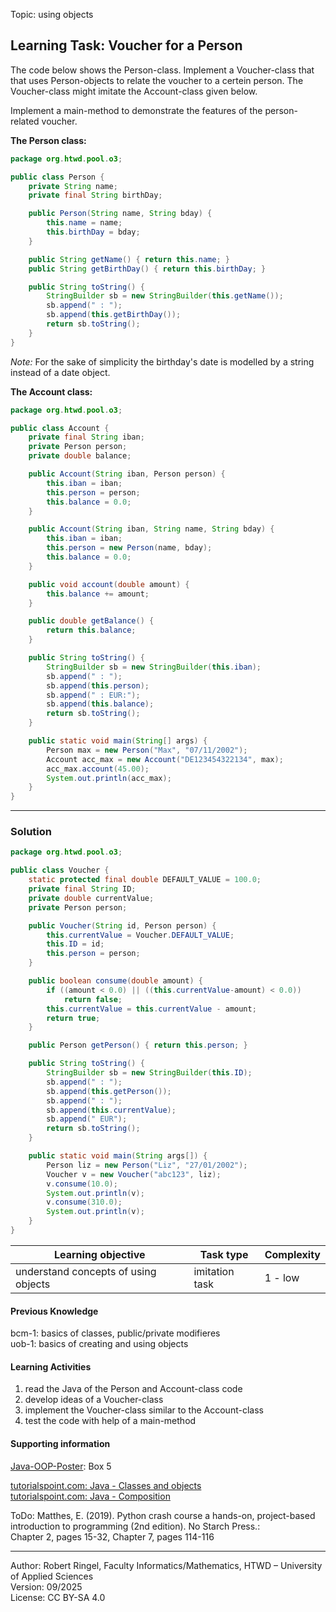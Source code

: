 Topic: using objects

## Learning Task: Voucher for a Person 

The code below shows the Person-class. Implement a Voucher-class that that uses Person-objects to relate the voucher to a certein person. The Voucher-class might imitate the Account-class given below.  

Implement a main-method to demonstrate the features of the person-related voucher.

**The Person class:**
``` java
package org.htwd.pool.o3;

public class Person {
    private String name;
    private final String birthDay;

    public Person(String name, String bday) {
        this.name = name;
        this.birthDay = bday;
    }

    public String getName() { return this.name; }
    public String getBirthDay() { return this.birthDay; }

    public String toString() {
        StringBuilder sb = new StringBuilder(this.getName());
        sb.append(" : ");
        sb.append(this.getBirthDay());
        return sb.toString();
    }
}
```

*Note:* For the sake of simplicity the birthday's date is modelled by a string instead of a date object.

**The Account class:**
``` java
package org.htwd.pool.o3;

public class Account {
    private final String iban;
    private Person person;
    private double balance;

    public Account(String iban, Person person) {
        this.iban = iban;
        this.person = person;
        this.balance = 0.0;
    }

    public Account(String iban, String name, String bday) {
        this.iban = iban;
        this.person = new Person(name, bday);
        this.balance = 0.0;
    }

    public void account(double amount) {
        this.balance += amount;
    }

    public double getBalance() {
        return this.balance;
    }

    public String toString() {
        StringBuilder sb = new StringBuilder(this.iban);
        sb.append(" : ");
        sb.append(this.person);
        sb.append(" : EUR:");
        sb.append(this.balance);
        return sb.toString();
    }

    public static void main(String[] args) {
        Person max = new Person("Max", "07/11/2002");
        Account acc_max = new Account("DE123454322134", max);
        acc_max.account(45.00);
        System.out.println(acc_max);
    }
}
```

---------------------------------------

### Solution
 
``` java
package org.htwd.pool.o3;

public class Voucher {
    static protected final double DEFAULT_VALUE = 100.0;
    private final String ID;
    private double currentValue;
    private Person person;

    public Voucher(String id, Person person) {
        this.currentValue = Voucher.DEFAULT_VALUE;
        this.ID = id;
        this.person = person;
    }

    public boolean consume(double amount) {
        if ((amount < 0.0) || ((this.currentValue-amount) < 0.0))
            return false;
        this.currentValue = this.currentValue - amount;
        return true;
    }

    public Person getPerson() { return this.person; }

    public String toString() {
        StringBuilder sb = new StringBuilder(this.ID);
        sb.append(" : ");
        sb.append(this.getPerson());
        sb.append(" : ");
        sb.append(this.currentValue);
        sb.append(" EUR");
        return sb.toString();
    }

    public static void main(String args[]) {
        Person liz = new Person("Liz", "27/01/2002");
        Voucher v = new Voucher("abc123", liz);
        v.consume(10.0);
        System.out.println(v);
        v.consume(310.0);
        System.out.println(v);
    }
}
``` 


| **Learning objective**                           | **Task type**   | **Complexity** |
| ------------------------------------------------ | --------------- | -------------- |
| understand concepts of using objects             | imitation task  | 1 - low        |  

#### Previous Knowledge

bcm-1: basics of classes, public/private modifieres  
uob-1: basics of creating and using objects  

#### Learning Activities

1) read the Java of the Person and Account-class code
2) develop ideas of a Voucher-class
3) implement the Voucher-class similar to the Account-class
4) test the code with help of a main-method

#### Supporting information

[Java-OOP-Poster](../JavaPosterOOP_engl.pdf): Box 5

[tutorialspoint.com: Java - Classes and objects](https://www.tutorialspoint.com/java/java_object_classes.htm)  
[tutorialspoint.com: Java - Composition](https://www.tutorialspoint.com/association-composition-and-aggregation-in-java)  

ToDo: Matthes, E. (2019). Python crash course a hands-on, project-based introduction to programming (2nd edition). No Starch Press.:  
Chapter 2, pages 15-32, Chapter 7, pages 114-116  


---------------------------------------
Author: Robert Ringel, Faculty Informatics/Mathematics, HTWD – University of Applied Sciences  
Version: 09/2025            
License: CC BY-SA 4.0
